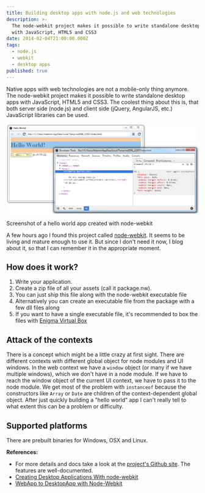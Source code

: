 ```yaml
---
title: Building desktop apps with node.js and web technologies
description: >-
  The node-webkit project makes it possible to write standalone desktop apps
  with JavaScript, HTML5 and CSS3
date: 2014-02-04T21:00:00.000Z
tags:
  - node.js
  - webkit
  - desktop apps
published: true
---
```


Native apps with web technologies are not a mobile-only thing anymore. The node-webkit project makes it possible to write standalone desktop apps with JavaScript, HTML5 and CSS3. The coolest thing about this is, that both server side (node.js) and client side (jQuery, AngularJS, etc.) JavaScript libraries can be used.

<!-- readmore -->

<img src="/static/article-assets/node-webkit-screen.png"/>
<p class="legal center">Screenshot of a hello world app created with node-webkit</p>

A few hours ago I found this project called <a href="https://github.com/rogerwang/node-webkit" rel="external,nofollow">node-webkit</a>.
It seems to be living and mature enough to use it. But since I don't need it now, I blog about it, so that I can remember it in the appropriate moment.

## How does it work?
1. Write your application.
1. Create a zip file of all your assets (call it package.nw).
1. You can just ship this file along with the node-webkit executable file
1. Alternatively you can create an executable file from the package with a few dll files along
1. If you want to have a single executable file, it's recommended to box the files with <a href="http://enigmaprotector.com/en/aboutvb.html" rel="external,nofollow">Enigma Virtual Box</a>

## Attack of the contexts
There is a concept which might be a little crazy at first sight. There are different contexts with different global object for node modules and UI windows.
In the web context we have a `window` object (or many if we have multiple windows), which we don't have in a node module.
If we have to reach the window object of the current UI context, we have to pass it to the node module.
We get most of the problem with `instanceof` because the constructors like `Array` or `Date` are children of the context-dependent global object.
After just quickly building a "hello world" app I can't really tell to what extent this can be a problem or difficulty.

## Supported platforms
There are prebuilt binaries for Windows, OSX and Linux.

**References:**

* For more details and docs take a look at the <a href="https://github.com/rogerwang/node-webkit" rel="external,nofollow">project's Github site</a>.
The features are well-documented.
* <a href="http://strongloop.com/strongblog/creating-desktop-applications-with-node-webkit/" rel="external,nofollow">Creating Desktop Applications With node-webkit </a>
* <a href="http://oldgeeksguide.github.io/presentations/html5devconf2013/wtod.html#/" rel="external,nofollow">WebApp to DesktopApp with Node-Webkit</a>
